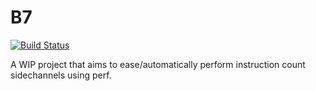 # B7
[![Build Status](https://travis-ci.org/Tiecoon/B7.svg?branch=master)](https://travis-ci.org/Tiecoon/B7)

A WIP project that aims to ease/automatically perform instruction count sidechannels using perf.
